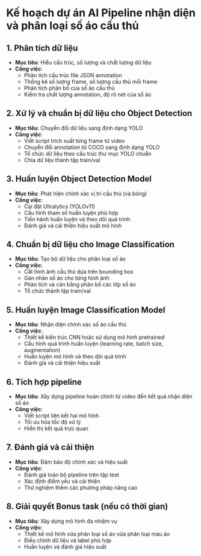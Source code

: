 # Kế hoạch dự án AI Pipeline nhận diện và phân loại số áo cầu thủ

## 1. Phân tích dữ liệu
- **Mục tiêu**: Hiểu cấu trúc, số lượng và chất lượng dữ liệu
- **Công việc**:
  - Phân tích cấu trúc file JSON annotation
  - Thống kê số lượng frame, số lượng cầu thủ mỗi frame
  - Phân tích phân bố của số áo cầu thủ
  - Kiểm tra chất lượng annotation, độ rõ nét của số áo

## 2. Xử lý và chuẩn bị dữ liệu cho Object Detection
- **Mục tiêu**: Chuyển đổi dữ liệu sang định dạng YOLO
- **Công việc**:
  - Viết script trích xuất từng frame từ video
  - Chuyển đổi annotation từ COCO sang định dạng YOLO
  - Tổ chức dữ liệu theo cấu trúc thư mục YOLO chuẩn
  - Chia dữ liệu thành tập train/val

## 3. Huấn luyện Object Detection Model
- **Mục tiêu**: Phát hiện chính xác vị trí cầu thủ (và bóng)
- **Công việc**:
  - Cài đặt Ultralytics (YOLOv11)
  - Cấu hình tham số huấn luyện phù hợp
  - Tiến hành huấn luyện và theo dõi quá trình
  - Đánh giá và cải thiện hiệu suất mô hình

## 4. Chuẩn bị dữ liệu cho Image Classification
- **Mục tiêu**: Tạo bộ dữ liệu cho phân loại số áo
- **Công việc**:
  - Cắt hình ảnh cầu thủ dựa trên bounding box
  - Gán nhãn số áo cho từng hình ảnh
  - Phân tích và cân bằng phân bố các lớp số áo
  - Tổ chức thành tập train/val

## 5. Huấn luyện Image Classification Model
- **Mục tiêu**: Nhận diện chính xác số áo cầu thủ
- **Công việc**:
  - Thiết kế kiến trúc CNN hoặc sử dụng mô hình pretrained
  - Cấu hình quá trình huấn luyện (learning rate, batch size, augmentation)
  - Huấn luyện mô hình và theo dõi quá trình
  - Đánh giá và cải thiện hiệu suất

## 6. Tích hợp pipeline
- **Mục tiêu**: Xây dựng pipeline hoàn chỉnh từ video đến kết quả nhận diện số áo
- **Công việc**:
  - Viết script liên kết hai mô hình
  - Tối ưu hóa tốc độ xử lý
  - Hiển thị kết quả trực quan

## 7. Đánh giá và cải thiện
- **Mục tiêu**: Đảm bảo độ chính xác và hiệu suất
- **Công việc**:
  - Đánh giá toàn bộ pipeline trên tập test
  - Xác định điểm yếu và cải thiện
  - Thử nghiệm thêm các phương pháp nâng cao

## 8. Giải quyết Bonus task (nếu có thời gian)
- **Mục tiêu**: Xây dựng mô hình đa nhiệm vụ
- **Công việc**:
  - Thiết kế mô hình vừa phân loại số áo vừa phân loại màu áo
  - Điều chỉnh dữ liệu và label phù hợp
  - Huấn luyện và đánh giá hiệu suất